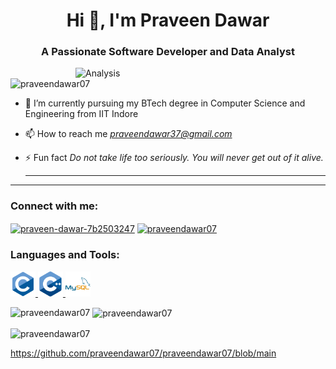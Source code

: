 <h1 align="center">Hi 👋, I'm Praveen Dawar</h1>
<h3 align="center">A Passionate Software Developer and Data Analyst</h3>

<img align="right" alt="Analysis" width="400" src="https://user-images.githubusercontent.com/55389276/140866485-8fb1c876-9a8f-4d6a-98dc-08c4981eaf70.gif">

<p align="left"> <img src="https://komarev.com/ghpvc/?username=praveendawar07&label=Profile%20views&color=0e75b6&style=flat" alt="praveendawar07" /> </p>

- 🔭 I’m currently pursuing my BTech degree in Computer Science and Engineering from IIT Indore 
 
- 📫 How to reach me *praveendawar37@gmail.com*

- ⚡ Fun fact *Do not take life too seriously. You will never get out of it alive.*

  ---


---


<h3 align="left">Connect with me:</h3>
<p align="left">
<a href="https://linkedin.com/in/praveen-dawar-7b2503247" target="blank"><img align="center" src="https://raw.githubusercontent.com/rahuldkjain/github-profile-readme-generator/master/src/images/icons/Social/linked-in-alt.svg" alt="praveen-dawar-7b2503247" height="30" width="40" /></a>
<a href="https://instagram.com/praveendawar07" target="blank"><img align="center" src="https://raw.githubusercontent.com/rahuldkjain/github-profile-readme-generator/master/src/images/icons/Social/instagram.svg" alt="praveendawar07" height="30" width="40" /></a>
</p>

<h3 align="left">Languages and Tools:</h3>
<p align="left"> <a href="https://www.cprogramming.com/" target="_blank" rel="noreferrer"> <img src="https://raw.githubusercontent.com/devicons/devicon/master/icons/c/c-original.svg" alt="c" width="40" height="40"/> </a> <a href="https://www.w3schools.com/cpp/" target="_blank" rel="noreferrer"> <img src="https://raw.githubusercontent.com/devicons/devicon/master/icons/cplusplus/cplusplus-original.svg" alt="cplusplus" width="40" height="40"/> </a> <a href="https://www.mysql.com/" target="_blank" rel="noreferrer"> <img src="https://raw.githubusercontent.com/devicons/devicon/master/icons/mysql/mysql-original-wordmark.svg" alt="mysql" width="40" height="40"/> </a></p>

<p><img align="left" src="https://github-readme-stats.vercel.app/api/top-langs?username=praveendawar07&show_icons=true&locale=en&layout=compact" alt="praveendawar07" /></p>

<p>&nbsp;<img align="center" src="https://github-readme-stats.vercel.app/api?username=praveendawar07&show_icons=true&locale=en" alt="praveendawar07" /></p>

<p><img align="center" src="https://github-readme-streak-stats.herokuapp.com/?user=praveendawar07&" alt="praveendawar07" /></p>



https://github.com/praveendawar07/praveendawar07/blob/main
